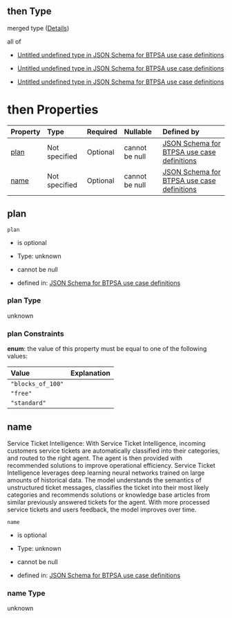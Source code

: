 ## then Type

merged type ([Details](btpsa-usecase-properties-services-items-allof-1-then-allof-108-then.md))

all of

*   [Untitled undefined type in JSON Schema for BTPSA use case definitions](btpsa-usecase-properties-services-items-allof-1-then-allof-108-then-allof-0.md "check type definition")

*   [Untitled undefined type in JSON Schema for BTPSA use case definitions](btpsa-usecase-properties-services-items-allof-1-then-allof-108-then-allof-1.md "check type definition")

*   [Untitled undefined type in JSON Schema for BTPSA use case definitions](btpsa-usecase-properties-services-items-allof-1-then-allof-108-then-allof-2.md "check type definition")

# then Properties

| Property      | Type          | Required | Nullable       | Defined by                                                                                                                                                                                                              |
| :------------ | :------------ | :------- | :------------- | :---------------------------------------------------------------------------------------------------------------------------------------------------------------------------------------------------------------------- |
| [plan](#plan) | Not specified | Optional | cannot be null | [JSON Schema for BTPSA use case definitions](btpsa-usecase-properties-services-items-allof-1-then-allof-108-then-properties-plan.md "undefined#/properties/services/items/allOf/1/then/allOf/108/then/properties/plan") |
| [name](#name) | Not specified | Optional | cannot be null | [JSON Schema for BTPSA use case definitions](btpsa-usecase-properties-services-items-allof-1-then-allof-108-then-properties-name.md "undefined#/properties/services/items/allOf/1/then/allOf/108/then/properties/name") |

## plan



`plan`

*   is optional

*   Type: unknown

*   cannot be null

*   defined in: [JSON Schema for BTPSA use case definitions](btpsa-usecase-properties-services-items-allof-1-then-allof-108-then-properties-plan.md "undefined#/properties/services/items/allOf/1/then/allOf/108/then/properties/plan")

### plan Type

unknown

### plan Constraints

**enum**: the value of this property must be equal to one of the following values:

| Value             | Explanation |
| :---------------- | :---------- |
| `"blocks_of_100"` |             |
| `"free"`          |             |
| `"standard"`      |             |

## name

Service Ticket Intelligence: With Service Ticket Intelligence, incoming customers service tickets are automatically classified into their categories, and routed to the right agent. The agent is then provided with recommended solutions to improve operational efficiency. Service Ticket Intelligence leverages deep learning neural networks trained on large amounts of historical data. The model understands the semantics of unstructured ticket messages, classifies the ticket into their most likely categories and recommends solutions or knowledge base articles from similar previously answered tickets for the agent. With more processed service tickets and users feedback, the model improves over time.

`name`

*   is optional

*   Type: unknown

*   cannot be null

*   defined in: [JSON Schema for BTPSA use case definitions](btpsa-usecase-properties-services-items-allof-1-then-allof-108-then-properties-name.md "undefined#/properties/services/items/allOf/1/then/allOf/108/then/properties/name")

### name Type

unknown
